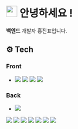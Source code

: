 <h1><img src="https://emojis.slackmojis.com/emojis/images/1531849430/4246/blob-sunglasses.gif?1531849430" width="30"/> 안녕하세요 ! </h1>
<p> <b>백엔드</b> 개발자 홍진표입니다. </p> 

## ⚙️ Tech
### Front
- <img src="https://img.shields.io/badge/HTML5-E34F26?style=flat-square&logo=HTML5&logoColor=white"/>
  <img src="https://img.shields.io/badge/CSS3-1572B6?style=flat-square&logo=CSS3&logoColor=white"/>
  <img src="https://img.shields.io/badge/JavaScript-F7DF1E?style=flat-square&logo=JavaScript&logoColor=white"/>
  <img src="https://img.shields.io/badge/jQuery-0769AD?style=flat-square&logo=jQuery&logoColor=white"/>

  
### Back
- <img src="https://img.shields.io/badge/java-007396?style=flat-square&logo=java&logoColor=white"> 
<img src="https://img.shields.io/badge/spring-6DB33F?style=flat-square&logo=spring&logoColor=white"> 

<img src="https://img.shields.io/badge/oracle-F80000?style=for-the-badge&logo=oracle&logoColor=white"> 
<img src="https://img.shields.io/badge/mariaDB-003545?style=for-the-badge&logo=mariaDB&logoColor=white">


<img src="https://img.shields.io/badge/bootstrap-7952B3?style=for-the-badge&logo=bootstrap&logoColor=white">
<img src="https://img.shields.io/badge/apache tomcat-F8DC75?style=for-the-badge&logo=apachetomcat&logoColor=white">
<img src="https://img.shields.io/badge/github-181717?style=for-the-badge&logo=github&logoColor=white">

<!-- 총합 -->
<img src="https://github-readme-stats.vercel.app/api?username=dinpyo&show_icons=true&theme=dark"/>
